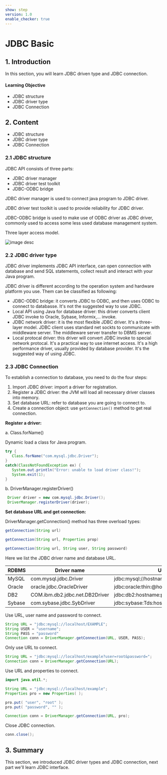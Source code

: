 ```yaml
---
show: step
version: 1.0
enable_checker: true
---
```

# JDBC Basic

## 1. Introduction

In this section, you will learn JDBC driven type and JDBC connection.

#### Learning Objective

- JDBC structure
- JDBC driver type
- JDBC Connection

##  2. Content

- JDBC structure
- JDBC driver type
- JDBC Connection

### 2.1 JDBC structure

JDBC API consists of three parts:

- JDBC driver manager
- JDBC driver test toolkit
- JDBC-ODBC bridge

JDBC driver manager is used to connect java program to JDBC driver.

JDBC driver test toolkit is used  to provide reliability for JDBC driver.

JDBC-ODBC bridge is used to make use of ODBC driver as JDBC driver, commonly used to access some less used database management system.

Three layer access model.


![image desc](https://labex.io/upload/K/N/Y/aYGTji6uYUjB.png)


### 2.2 JDBC driver type

JDBC driver implements JDBC API interface, can open connection with database and send SQL statements, collect result and interact with your Java program.

JDBC driver is different according to  the operation system and hardware platform you use. Them can be classified as following:

- JDBC-ODBC bridge: it converts JDBC to ODBC, and then uses ODBC to connect to databasse. It's not the suggested way to use JDBC.
- Local API using Java for database driver:  this driver converts client JDBC invoke to Oracle, Sybase, Informix,... invoke.
- JDBC network driver: it is the most flexible JDBC driver. It's a three-layer model. JDBC client uses standard net sockts to communicate with middleware server. The middleware server transfer to DBMS server.
- Local protocal driver: this driver will convert JDBC invoke to special network protocal. It's a practical way to use  internet access. It's a high performance driver, usually provided by database provider. It's the suggested way of using JDBC.

### 2.3 JDBC Connection

To establish a connection to database, you need to do the four steps:

1. Import JDBC driver: import a driver for registration.
2. Register a JDBC driver: the JVM will load all necessary driver classes into memory.
3. Set database URL:  refer to database you are going to connect to.
4. Create a connection object: use `getConnection()` method to get real connection.

**Register a driver:**

a. Class.forName()

Dynamic load a class for Java program.

```java
try {
   Class.forName("com.mysql.jdbc.Driver");
}
catch(ClassNotFoundException ex) {
   System.out.println("Error: unable to load driver class!");
   System.exit(1);
}
```

b. DriverManager.registerDriver()

```java
 Driver driver = new com.mysql.jdbc.Driver();
 DriverManager.registerDriver(driver);
```

**Set database URL and get connection:**

DriverManager.getConnection() method has three overload types:

```java
getConnection(String url)

getConnection(String url, Properties prop)

getConnection(String url, String user, String password)
```

Here we list the JDBC driver name and database URL.

| RDBMS | Driver name | URL |
|-|-|-|
| MySQL | com.mysql.jdbc.Driver | jdbc:mysql://hostname/dbName |
| Oracle | oracle.jdbc.OracleDriver | jdbc:oracle:thin:@hostname:port:dbName |
| DB2 | COM.ibm.db2.jdbc.net.DB2Driver | jdbc:db2:hostname:port/dbName |
| Sybase | com.sybase.jdbc.SybDriver | jdbc:sybase:Tds:hostname:port/dbName |

Use URL, user name and password to connect.

```java
String URL = "jdbc:mysql://localhost/EXAMPLE";
String USER = "username";
String PASS = "password"
Connection conn = DriverManager.getConnection(URL, USER, PASS);
```

Only use URL to connect.

```java
String URL = "jdbc:mysql://localhost/example?user=root&password=";
Connection conn = DriverManager.getConnection(URL);
```

Use URL and properties to connect.

```java
import java.util.*;

String URL = "jdbc:mysql://localhost/example";
Properties pro = new Properties( );

pro.put( "user", "root" );
pro.put( "password", "" );

Connection conn = DriverManager.getConnection(URL, pro);
```

Close JDBC connection.

```java
conn.close();
```

## 3. Summary

This section, we introduced  JDBC driver types and JDBC connection, next part we'll learn JDBC interface. 